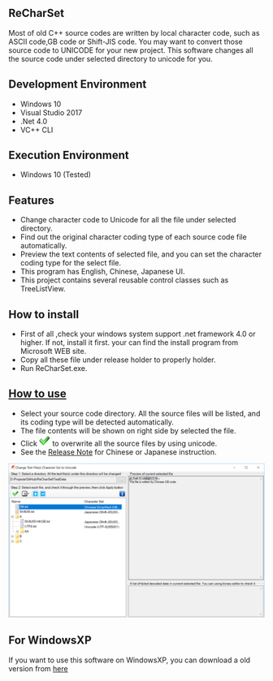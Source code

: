 ## ReCharSet
Most of old C++ source codes are written by local character code, such as ASCII code,GB code or Shift-JIS code. You may want to convert those source code to UNICODE for your new project. This software changes all the source code under selected directory to unicode for you.

## Development Environment
- Windows 10
- Visual Studio 2017
- .Net 4.0
- VC++ CLI

## Execution Environment
- Windows 10 (Tested)

## Features
- Change character code to Unicode for all the file under selected directory.
- Find out the original character coding type of each source code file automatically.
- Preview the text contents of selected file, and you can set the character coding type for the select file.
- This program has English, Chinese, Japanese UI.
- This project contains several reusable control classes such as TreeListView. 


## How to install
- First of all ,check your windows system support .net framework 4.0 or higher. If not, install it first. your can find the install program from Microsoft WEB site.
- Copy all these file under release holder to properly holder.
- Run ReCharSet.exe.

## [How to use](ReCharSet/ReleaseNote.txt)
- Select your source code directory. All the source files will be listed, and its coding type will be detected automatically.
- The file contents will be shown on right side by selected the file.
- Click ![Apply button](ReCharSet/Images/apply.png) to overwrite all the source files by using unicode.
- See the [Release Note](ReCharSet/ReleaseNote.txt) for Chinese or Japanese instruction.

![Screenshot](ReCharSet/Images/ScreenShot.PNG)

## For WindowsXP
If you want to use this software on WindowsXP, you can download a old version from [here](http://www.infbj.com/?L=en-us&M=FreeSoftwares)
